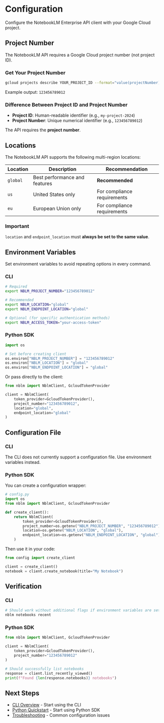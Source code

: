 # Configuration

Configure the NotebookLM Enterprise API client with your Google Cloud project.

## Project Number

The NotebookLM API requires a Google Cloud project number (not project ID).

### Get Your Project Number

```bash
gcloud projects describe YOUR_PROJECT_ID --format="value(projectNumber)"
```

Example output: `123456789012`

### Difference Between Project ID and Project Number

- **Project ID**: Human-readable identifier (e.g., `my-project-2024`)
- **Project Number**: Unique numerical identifier (e.g., `123456789012`)

The API requires the **project number**.

## Locations

The NotebookLM API supports the following multi-region locations:

| Location | Description                   | Recommendation              |
| -------- | ----------------------------- | --------------------------- |
| `global` | Best performance and features | **Recommended**             |
| `us`     | United States only            | For compliance requirements |
| `eu`     | European Union only           | For compliance requirements |

### Important

`location` and `endpoint_location` must **always be set to the same value**.

## Environment Variables

Set environment variables to avoid repeating options in every command.

### CLI

```bash
# Required
export NBLM_PROJECT_NUMBER="123456789012"

# Recommended
export NBLM_LOCATION="global"
export NBLM_ENDPOINT_LOCATION="global"

# Optional (for specific authentication methods)
export NBLM_ACCESS_TOKEN="your-access-token"
```

### Python SDK

```python
import os

# Set before creating client
os.environ["NBLM_PROJECT_NUMBER"] = "123456789012"
os.environ["NBLM_LOCATION"] = "global"
os.environ["NBLM_ENDPOINT_LOCATION"] = "global"
```

Or pass directly to the client:

```python
from nblm import NblmClient, GcloudTokenProvider

client = NblmClient(
    token_provider=GcloudTokenProvider(),
    project_number="123456789012",
    location="global",
    endpoint_location="global"
)
```

## Configuration File

### CLI

The CLI does not currently support a configuration file. Use environment variables instead.

### Python SDK

You can create a configuration wrapper:

```python
# config.py
import os
from nblm import NblmClient, GcloudTokenProvider

def create_client():
    return NblmClient(
        token_provider=GcloudTokenProvider(),
        project_number=os.getenv("NBLM_PROJECT_NUMBER", "123456789012"),
        location=os.getenv("NBLM_LOCATION", "global"),
        endpoint_location=os.getenv("NBLM_ENDPOINT_LOCATION", "global"),
    )
```

Then use it in your code:

```python
from config import create_client

client = create_client()
notebook = client.create_notebook(title="My Notebook")
```

## Verification

### CLI

```bash
# Should work without additional flags if environment variables are set
nblm notebooks recent
```

### Python SDK

```python
from nblm import NblmClient, GcloudTokenProvider

client = NblmClient(
    token_provider=GcloudTokenProvider(),
    project_number="123456789012"
)

# Should successfully list notebooks
response = client.list_recently_viewed()
print(f"Found {len(response.notebooks)} notebooks")
```

## Next Steps

- [CLI Overview](../cli/README.md) - Start using the CLI
- [Python Quickstart](../python/quickstart.md) - Start using Python SDK
- [Troubleshooting](../guides/troubleshooting.md) - Common configuration issues
